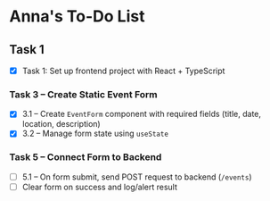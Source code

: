 # Anna's To-Do List

## Task 1

- [x] Task 1: Set up frontend project with React + TypeScript

### Task 3 – Create Static Event Form

- [x] 3.1 – Create `EventForm` component with required fields (title, date, location, description)
- [x] 3.2 – Manage form state using `useState`

### Task 5 – Connect Form to Backend

- [ ] 5.1 – On form submit, send POST request to backend (`/events`)
- [ ] Clear form on success and log/alert result
